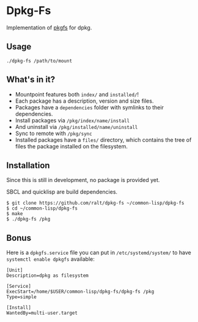 # Dpkg-Fs

Implementation of [pkgfs][0] for dpkg.

## Usage

    ./dpkg-fs /path/to/mount

## What's in it?

- Mountpoint features both `index/` and `installed/`!
- Each package has a description, version and size files.
- Packages have a `dependencies` folder with symlinks to their dependencies.
- Install packages via `/pkg/index/name/install`
- And uninstall via `/pkg/installed/name/uninstall`
- Sync to remote with `/pkg/sync`
- Installed packages have a `files/` directory, which contains the tree of files the package installed on the filesystem.

## Installation

Since this is still in development, no package is provided yet.

SBCL and quicklisp are build dependencies.

    $ git clone https://github.com/ralt/dpkg-fs ~/common-lisp/dpkg-fs
    $ cd ~/common-lisp/dpkg-fs
    $ make
    $ ./dpkg-fs /pkg

## Bonus

Here is a `dpkgfs.service` file you can put in `/etc/systemd/system/` to have `systemctl enable dpkgfs` available:

    [Unit]
    Description=dpkg as filesystem

    [Service]
    ExecStart=/home/$USER/common-lisp/dpkg-fs/dpkg-fs /pkg
    Type=simple

    [Install]
    WantedBy=multi-user.target


  [0]: https://docs.google.com/document/d/1Fi1ebe_rAq4v-JNW8i2IbT4iUHIPro-wbVT86tBhW14/edit#heading=h.y92gnqagqz2j
